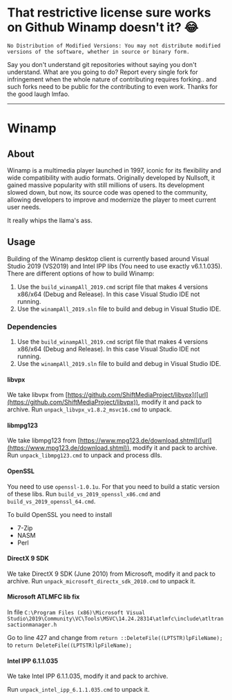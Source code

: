 # That restrictive license sure works on Github Winamp doesn't it? 😂
```
No Distribution of Modified Versions: You may not distribute modified versions of the software, whether in source or binary form.
```
Say you don't understand git repositories without saying you don't understand. What are you going to do? Report every single fork for infringement when the whole nature of contributing requires forking.. and such forks need to be public for the contributing to even work. Thanks for the good laugh lmfao.

---

# Winamp

## About

Winamp is a multimedia player launched in 1997, iconic for its flexibility and wide compatibility with audio formats. Originally developed by Nullsoft, it gained massive popularity with still millions of users. Its development slowed down, but now, its source code was opened to the community, allowing developers to improve and modernize the player to meet current user needs.

It really whips the llama's ass.

## Usage

Building of the Winamp desktop client is currently based around Visual Studio 2019 (VS2019) and Intel IPP libs (You need to use exactly v6.1.1.035).
There are different options of how to build Winamp:

1. Use the `build_winampAll_2019.cmd` script file that makes 4 versions x86/x64 (Debug and Release). In this case Visual Studio IDE not running.
2. Use the `winampAll_2019.sln` file to build and debug in Visual Studio IDE.

### Dependencies

1. Use the `build_winampAll_2019.cmd` script file that makes 4 versions x86/x64 (Debug and Release). In this case Visual Studio IDE not running.
2. Use the `winampAll_2019.sln` file to build and debug in Visual Studio IDE.

#### libvpx
We take libvpx from [https://github.com/ShiftMediaProject/libvpx]([url](https://github.com/ShiftMediaProject/libvpx)), modify it and pack to archive.
Run `unpack_libvpx_v1.8.2_msvc16.cmd` to unpack.

#### libmpg123
We take libmpg123 from [https://www.mpg123.de/download.shtml]([url](https://www.mpg123.de/download.shtml)), modify it and pack to archive.
Run `unpack_libmpg123.cmd` to unpack and process dlls.

#### OpenSSL
You need to use `openssl-1.0.1u`. For that you need to build a static version of these libs.
Run `build_vs_2019_openssl_x86.cmd` and `build_vs_2019_openssl_64.cmd`.

To build OpenSSL you need to install

* 7-Zip
* NASM
* Perl

#### DirectX 9 SDK 
We take DirectX 9 SDK (June 2010) from Microsoft, modify it and pack to archive.
Run `unpack_microsoft_directx_sdk_2010.cmd` to unpack it.

#### Microsoft ATLMFC lib fix
In file `C:\Program Files (x86)\Microsoft Visual Studio\2019\Community\VC\Tools\MSVC\14.24.28314\atlmfc\include\atltransactionmanager.h`

Go to line 427 and change from `return ::DeleteFile((LPTSTR)lpFileName);` to `return DeleteFile((LPTSTR)lpFileName);`

#### Intel IPP 6.1.1.035
We take Intel IPP 6.1.1.035, modify it and pack to archive.

Run `unpack_intel_ipp_6.1.1.035.cmd` to unpack it.
